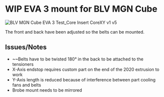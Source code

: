 # WIP EVA 3 mount for BLV MGN Cube

![BLV MGN Cube EVA 3 Test_Core Insert CoreXY v1 v5](https://user-images.githubusercontent.com/61649682/178140076-3555508e-bb32-424c-8449-10f2140c63f9.png)

The front and back have been adjusted so the belts can be mounted.

## Issues/Notes

- ~~Belts have to be twisted 180° in the back to be attached to the tensioners
- X-Axis endstop requires custom part on the end of the 2020 extrusion to work
- Y-Axis length is reduced because of interference between part cooling fans and belts
- Brobe mount needs to be mirrored 
